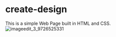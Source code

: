 # create-design
This is a simple Web Page built in HTML and CSS.
![imageedit_3_9726525331](https://user-images.githubusercontent.com/89196594/187190398-282bcd35-3810-41ac-97c6-203fbcf747a1.png)
